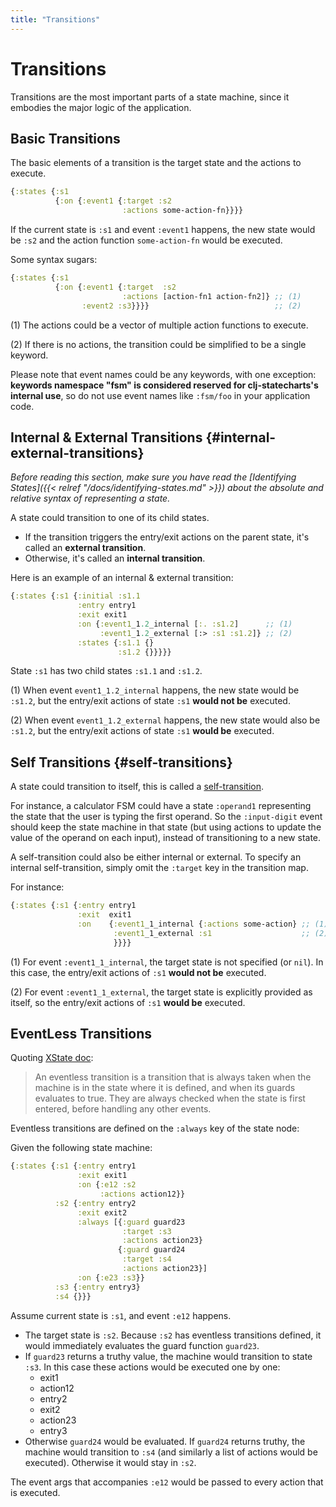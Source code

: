 ```yaml
---
title: "Transitions"
---
```


# Transitions

Transitions are the most important parts of a state machine, since it
embodies the major logic of the application.

## Basic Transitions

The basic elements of a transition is the target state and the actions
to execute.

```clojure
{:states {:s1
          {:on {:event1 {:target :s2
                         :actions some-action-fn}}}}
```

If the current state is `:s1` and event `:event1` happens, the new
state would be `:s2` and the action function `some-action-fn` would be
executed.

Some syntax sugars:

```clojure
{:states {:s1
          {:on {:event1 {:target  :s2
                         :actions [action-fn1 action-fn2]} ;; (1)
                :event2 :s3}}}}                            ;; (2)
```

(1) The actions could be a vector of multiple action functions to execute.

(2) If there is no actions, the transition could be simplified to be a single
keyword.

Please note that event names could be any keywords, with one exception: **keywords
namespace "fsm" is considered reserved for clj-statecharts's internal use**, so do
not use event names like `:fsm/foo` in your application code.


## Internal & External Transitions {#internal-external-transitions}

*Before reading this section, make sure you have read the [Identifying
States]({{< relref "/docs/identifying-states.md" >}}) about the
absolute and relative syntax of representing a state.*

A state could transition to one of its child states.

* If the transition triggers the entry/exit actions on the parent
  state, it's called an **external transition**.
* Otherwise, it's called an **internal transition**.

Here is an example of an internal & external transition:

```clojure
{:states {:s1 {:initial :s1.1
               :entry entry1
               :exit exit1
               :on {:event1_1.2_internal [:. :s1.2]      ;; (1)
                    :event1_1.2_external [:> :s1 :s1.2]} ;; (2)
               :states {:s1.1 {}
                        :s1.2 {}}}}}
```

State `:s1` has two child states `:s1.1` and `:s1.2`.

(1) When event `event1_1.2_internal` happens, the new state would be
`:s1.2`, but the entry/exit actions of state `:s1` **would not be**
executed.

(2) When event `event1_1.2_external` happens, the new state would also
be `:s1.2`, but the entry/exit actions of state `:s1` **would be**
executed.


## Self Transitions {#self-transitions}

A state could transition to itself, this is called a
[self-transition](https://statecharts.github.io/glossary/self-transition.html).

For instance, a calculator FSM could have a state `:operand1`
representing the state that the user is typing the first operand. So
the `:input-digit` event should keep the state machine in that state
(but using actions to update the value of the operand on each input),
instead of transitioning to a new state.

A self-transition could also be either internal or external. To specify an internal self-transition, simply omit the `:target` key in the transition map.

For instance:

```clojure
{:states {:s1 {:entry entry1
               :exit  exit1
               :on    {:event1_1_internal {:actions some-action} ;; (1)
                       :event1_1_external :s1                    ;; (2)
                       }}}}
```

(1) For event `:event1_1_internal`, the target state is not specified
(or `nil`). In this case, the entry/exit actions of `:s1` **would not
be** executed.

(2) For event `:event1_1_external`, the target state is explicitly
provided as itself, so the entry/exit actions of `:s1` **would be**
executed.

## EventLess Transitions

Quoting [XState doc](https://xstate.js.org/docs/guides/transitions.html#eventless-transitions):

> An eventless transition is a transition that is always taken when the machine is
in the state where it is defined, and when its guards evaluates to true. They are
always checked when the state is first entered, before handling any other events.

Eventless transitions are defined on the `:always` key of the state node:

Given the following state machine:

```clojure
{:states {:s1 {:entry entry1
               :exit exit1
               :on {:e12 :s2
                    :actions action12}}
          :s2 {:entry entry2
               :exit exit2
               :always [{:guard guard23
                         :target :s3
                         :actions action23}
                        {:guard guard24
                         :target :s4
                         :actions action23}]
               :on {:e23 :s3}}
          :s3 {:entry entry3}
          :s4 {}}}
```

Assume current state is `:s1`, and event `:e12` happens.
- The target state is `:s2`. Because `:s2` has eventless transitions defined, it
  would immediately evaluates the guard function `guard23`.
- If `guard23` returns a truthy value, the machine would transition to state `:s3`.
  In this case these actions would be executed one by one:
    - exit1
    - action12
    - entry2
    - exit2
    - action23
    - entry3
- Otherwise `guard24` would be evaluated. If `guard24` returns truthy, the machine
  would transition to `:s4` (and similarly a list of actions would be executed).
  Otherwise it would stay in `:s2`.

The event args that accompanies `:e12` would be passed to every action that is
executed.
